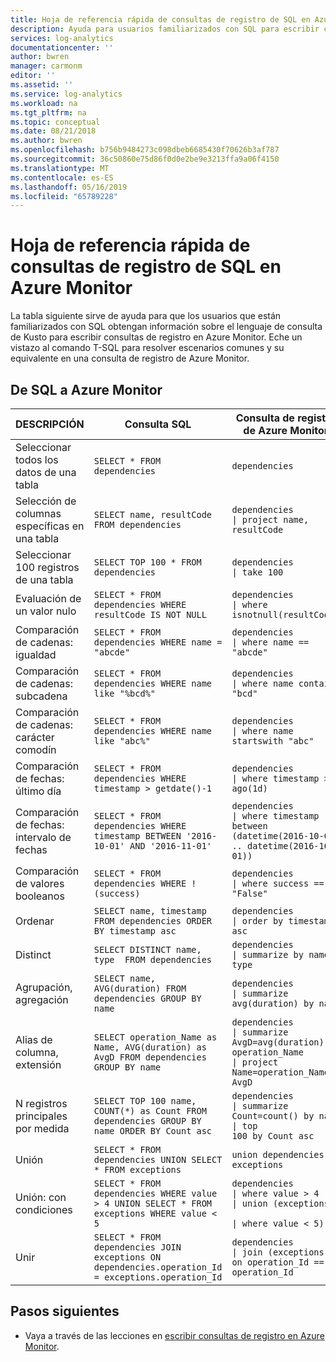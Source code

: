 ```yaml
---
title: Hoja de referencia rápida de consultas de registro de SQL en Azure Monitor | Microsoft Docs
description: Ayuda para usuarios familiarizados con SQL para escribir consultas de registro en Azure Monitor.
services: log-analytics
documentationcenter: ''
author: bwren
manager: carmonm
editor: ''
ms.assetid: ''
ms.service: log-analytics
ms.workload: na
ms.tgt_pltfrm: na
ms.topic: conceptual
ms.date: 08/21/2018
ms.author: bwren
ms.openlocfilehash: b756b9484273c098dbeb6685430f70626b3af787
ms.sourcegitcommit: 36c50860e75d86f0d0e2be9e3213ffa9a06f4150
ms.translationtype: MT
ms.contentlocale: es-ES
ms.lasthandoff: 05/16/2019
ms.locfileid: "65789228"
---
```

# <a name="sql-to-azure-monitor-log-query-cheat-sheet"></a>Hoja de referencia rápida de consultas de registro de SQL en Azure Monitor 

La tabla siguiente sirve de ayuda para que los usuarios que están familiarizados con SQL obtengan información sobre el lenguaje de consulta de Kusto para escribir consultas de registro en Azure Monitor. Eche un vistazo al comando T-SQL para resolver escenarios comunes y su equivalente en una consulta de registro de Azure Monitor.

## <a name="sql-to-azure-monitor"></a>De SQL a Azure Monitor

DESCRIPCIÓN                             |Consulta SQL                                                                                          |Consulta de registro de Azure Monitor
----------------------------------------|---------------------------------------------------------------------------------------------------|----------------------------------------
Seleccionar todos los datos de una tabla            |`SELECT * FROM dependencies`                                                                       |<code>dependencies</code>
Selección de columnas específicas en una tabla    |`SELECT name, resultCode FROM dependencies`                                                        |<code>dependencies <br>&#124; project name, resultCode</code>
Seleccionar 100 registros de una tabla         |`SELECT TOP 100 * FROM dependencies`                                                               |<code>dependencies <br>&#124; take 100</code>
Evaluación de un valor nulo                         |`SELECT * FROM dependencies WHERE resultCode IS NOT NULL`                                          |<code>dependencies <br>&#124; where isnotnull(resultCode)</code>
Comparación de cadenas: igualdad             |`SELECT * FROM dependencies WHERE name = "abcde"`                                                  |<code>dependencies <br>&#124; where name == "abcde"</code>
Comparación de cadenas: subcadena            |`SELECT * FROM dependencies WHERE name like "%bcd%"`                                                   |<code>dependencies <br>&#124; where name contains "bcd"</code>
Comparación de cadenas: carácter comodín             |`SELECT * FROM dependencies WHERE name like "abc%"`                                                |<code>dependencies <br>&#124; where name startswith "abc"</code>
Comparación de fechas: último día             |`SELECT * FROM dependencies WHERE timestamp > getdate()-1`                                         |<code>dependencies <br>&#124; where timestamp > ago(1d)</code>
Comparación de fechas: intervalo de fechas             |`SELECT * FROM dependencies WHERE timestamp BETWEEN '2016-10-01' AND '2016-11-01'`                 |<code>dependencies <br>&#124; where timestamp between (datetime(2016-10-01) .. datetime(2016-10-01))</code>
Comparación de valores booleanos                      |`SELECT * FROM dependencies WHERE !(success)`                                                      |<code>dependencies <br>&#124; where success == "False"</code>
Ordenar                                    |`SELECT name, timestamp FROM dependencies ORDER BY timestamp asc`                                  |<code>dependencies <br>&#124; order by timestamp asc</code>
Distinct                                |`SELECT DISTINCT name, type  FROM dependencies`                                                    |<code>dependencies <br>&#124; summarize by name, type</code>
Agrupación, agregación                   |`SELECT name, AVG(duration) FROM dependencies GROUP BY name`                                       |<code>dependencies <br>&#124; summarize avg(duration) by name</code>
Alias de columna, extensión                  |`SELECT operation_Name as Name, AVG(duration) as AvgD FROM dependencies GROUP BY name`             |<code>dependencies <br>&#124; summarize AvgD=avg(duration) by operation_Name <br>&#124; project Name=operation_Name, AvgD</code>
N registros principales por medida                |`SELECT TOP 100 name, COUNT(*) as Count FROM dependencies GROUP BY name ORDER BY Count asc`        |<code>dependencies <br>&#124; summarize Count=count() by name <br>&#124; top 100 by Count asc</code>
Unión                                   |`SELECT * FROM dependencies UNION SELECT * FROM exceptions`                                        |<code>union dependencies, exceptions</code>
Unión: con condiciones                  |`SELECT * FROM dependencies WHERE value > 4 UNION SELECT * FROM exceptions WHERE value < 5`                |<code>dependencies <br>&#124; where value > 4 <br>&#124; union (exceptions <br>&#124; where value < 5)</code>
Unir                                    |`SELECT * FROM dependencies JOIN exceptions ON dependencies.operation_Id = exceptions.operation_Id`|<code>dependencies <br>&#124; join (exceptions) on operation_Id == operation_Id</code>


## <a name="next-steps"></a>Pasos siguientes

- Vaya a través de las lecciones en [escribir consultas de registro en Azure Monitor](get-started-queries.md).
